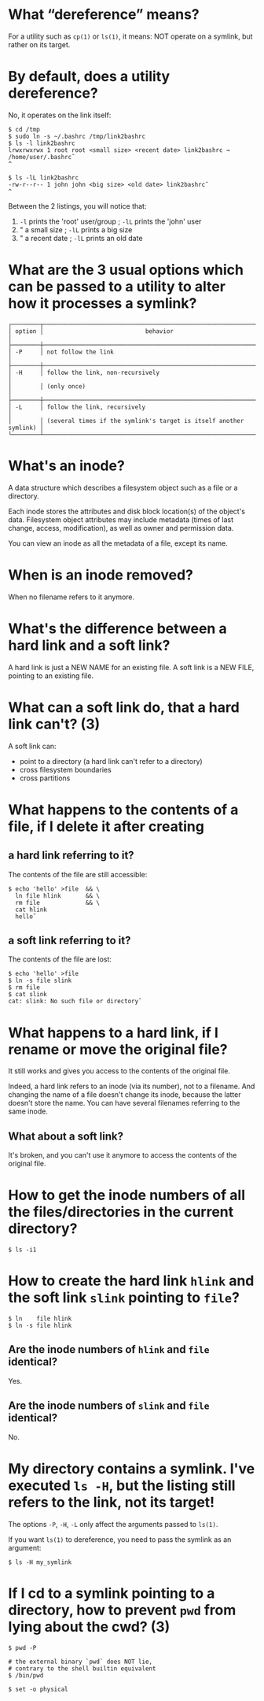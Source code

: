 # What “dereference” means?

For a utility such as `cp(1)` or `ls(1)`, it means:
NOT operate on a symlink, but rather on its target.

# By default, does a utility dereference?

No, it operates on the link itself:

    $ cd /tmp
    $ sudo ln -s ~/.bashrc /tmp/link2bashrc
    $ ls -l link2bashrc
    lrwxrwxrwx 1 root root <small size> <recent date> link2bashrc → /home/user/.bashrc˜
    ^

    $ ls -lL link2bashrc
    -rw-r--r-- 1 john john <big size> <old date> link2bashrc˜
    ^

Between the 2 listings, you will notice that:

   1. `-l` prints the 'root' user/group ; `-lL` prints the 'john' user
   2. "           a small size          ; `-lL` prints a big size
   3. "           a recent date         ; `-lL` prints an old date

# What are the 3 usual options which can be passed to a utility to alter how it processes a symlink?

    ┌────────┬───────────────────────────────────────────────────────────────────┐
    │ option │                             behavior                              │
    ├────────┼───────────────────────────────────────────────────────────────────┤
    │ -P     │ not follow the link                                               │
    ├────────┼───────────────────────────────────────────────────────────────────┤
    │ -H     │ follow the link, non-recursively                                  │
    │        │ (only once)                                                       │
    ├────────┼───────────────────────────────────────────────────────────────────┤
    │ -L     │ follow the link, recursively                                      │
    │        │ (several times if the symlink's target is itself another symlink) │
    └────────┴───────────────────────────────────────────────────────────────────┘

#
# What's an inode?

A  data structure  which describes  a  filesystem object  such  as a  file or  a
directory.

Each inode  stores the  attributes and  disk block  location(s) of  the object's
data.
Filesystem object attributes may include metadata (times of last change, access,
modification), as well as owner and permission data.

You can view an inode as all the metadata of a file, except its name.

# When is an inode removed?

When no filename refers to it anymore.

#
# What's the difference between a hard link and a soft link?

A hard link is just a NEW NAME for an existing file.
A soft link is a NEW FILE, pointing to an existing file.

# What can a soft link do, that a hard link can't?  (3)

A soft link can:

   - point to a directory (a hard link can't refer to a directory)
   - cross filesystem boundaries
   - cross partitions

#
# What happens to the contents of a file, if I delete it after creating
## a hard link referring to it?

The contents of the file are still accessible:

    $ echo 'hello' >file  && \
      ln file hlink       && \
      rm file             && \
      cat hlink
      hello˜

## a soft link referring to it?

The contents of the file are lost:

    $ echo 'hello' >file
    $ ln -s file slink
    $ rm file
    $ cat slink
    cat: slink: No such file or directory˜

#
# What happens to a hard link, if I rename or move the original file?

It still works and gives you access to the contents of the original file.

Indeed, a hard link refers to an inode (via its number), not to a filename.
And changing  the name of  a file doesn't change  its inode, because  the latter
doesn't store the name.
You can have several filenames referring to the same inode.

## What about a soft link?

It's broken, and you can't use it anymore to access the contents of the original
file.

##
# How to get the inode numbers of all the files/directories in the current directory?

    $ ls -i1

##
# How to create the hard link `hlink` and the soft link `slink` pointing to `file`?

    $ ln    file hlink
    $ ln -s file hlink

## Are the inode numbers of `hlink` and `file` identical?

Yes.

## Are the inode numbers of `slink` and `file` identical?

No.

#
# My directory contains a symlink.  I've executed `ls -H`, but the listing still refers to the link, not its target!

The options `-P`, `-H`, `-L` only affect the arguments passed to `ls(1)`.

If you want `ls(1)` to dereference, you need to pass the symlink as an argument:

    $ ls -H my_symlink

# If I cd to a symlink pointing to a directory, how to prevent `pwd` from lying about the cwd?  (3)

    $ pwd -P

    # the external binary `pwd` does NOT lie,
    # contrary to the shell builtin equivalent
    $ /bin/pwd

    $ set -o physical

